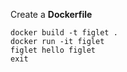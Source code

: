 Create a **Dockerfile** 
```
docker build -t figlet .
docker run -it figlet
figlet hello figlet
exit
```